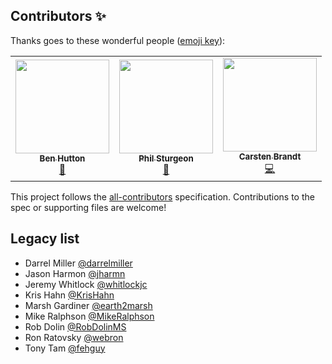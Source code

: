 ## Contributors ✨

Thanks goes to these wonderful people ([emoji key](https://allcontributors.org/docs/en/emoji-key)):

<!-- ALL-CONTRIBUTORS-LIST:START - Do not remove or modify this section -->
<!-- prettier-ignore-start -->
<!-- markdownlint-disable -->
<table>
  <tr>
    <td align="center"><a href="https://www.buymeacoffee.com/relequestual"><img src="https://avatars.githubusercontent.com/u/731158?v=4?s=150" width="150px;" alt=""/><br /><sub><b>Ben Hutton</b></sub></a><br /><a href="https://github.com/MikeRalphson/OpenAPI-Specification/commits?author=relequestual" title="Documentation">📖</a></td>
    <td align="center"><a href="https://philsturgeon.com/"><img src="https://avatars.githubusercontent.com/u/67381?v=4?s=150" width="150px;" alt=""/><br /><sub><b>Phil Sturgeon</b></sub></a><br /><a href="#blog-philsturgeon" title="Blogposts">📝</a></td>
    <td align="center"><a href="http://cebe.cc/"><img src="https://avatars.githubusercontent.com/u/189796?v=4?s=150" width="150px;" alt=""/><br /><sub><b>Carsten Brandt</b></sub></a><br /><a href="https://github.com/MikeRalphson/OpenAPI-Specification/commits?author=cebe" title="Code">💻</a></td>
  </tr>
</table>

<!-- markdownlint-restore -->
<!-- prettier-ignore-end -->

<!-- ALL-CONTRIBUTORS-LIST:END -->

This project follows the [all-contributors](https://github.com/all-contributors/all-contributors) specification. Contributions to the spec or supporting files are welcome!

## Legacy list

* Darrel Miller [@darrelmiller](https://github.com/darrelmiller)
* Jason Harmon [@jharmn](https://github.com/jharmn)
* Jeremy Whitlock [@whitlockjc](https://github.com/whitlockjc)
* Kris Hahn [@KrisHahn](https://github.com/krishahn)
* Marsh Gardiner [@earth2marsh](https://github.com/earth2marsh)
* Mike Ralphson [@MikeRalphson](https://github.com/mikeralphson)
* Rob Dolin [@RobDolinMS](https://github.com/robdolinms)
* Ron Ratovsky [@webron](https://github.com/webron)
* Tony Tam [@fehguy](https://github.com/fehguy)
